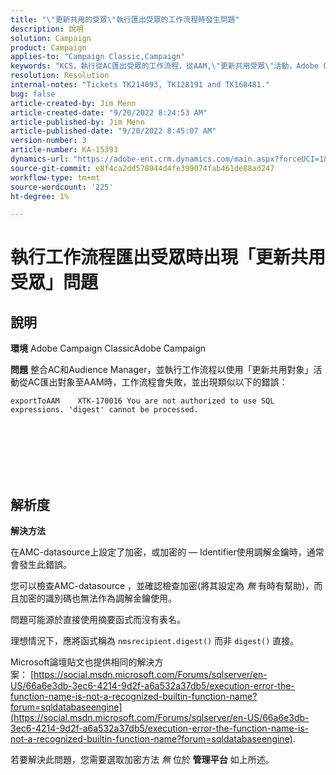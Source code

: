 ```yaml
---
title: "\"更新共用的受眾\"執行匯出受眾的工作流程時發生問題"
description: 說明
solution: Campaign
product: Campaign
applies-to: "Campaign Classic,Campaign"
keywords: "KCS，執行從AC匯出受眾的工作流程，從AAM,\"更新共用受眾\"活動，Adobe Campaign Classic,Adobe Campaign"
resolution: Resolution
internal-notes: "Tickets TK214093, TK128191 and TK168481."
bug: false
article-created-by: Jim Menn
article-created-date: "9/20/2022 8:24:53 AM"
article-published-by: Jim Menn
article-published-date: "9/20/2022 8:45:07 AM"
version-number: 3
article-number: KA-15393
dynamics-url: "https://adobe-ent.crm.dynamics.com/main.aspx?forceUCI=1&pagetype=entityrecord&etn=knowledgearticle&id=e791d9af-bd38-ed11-9db1-0022480866ad"
source-git-commit: e8f4ca2dd578944d4fe399074fab461de88ad247
workflow-type: tm+mt
source-wordcount: '225'
ht-degree: 1%

---
```


# 執行工作流程匯出受眾時出現「更新共用受眾」問題

## 說明


<b>環境</b>
Adobe Campaign ClassicAdobe Campaign

<b>問題</b>
整合AC和Audience Manager，並執行工作流程以使用「更新共用對象」活動從AC匯出對象至AAM時，工作流程會失敗，並出現類似以下的錯誤：


```
exportToAAM    XTK-170016 You are not authorized to use SQL expressions. 'digest' cannot be processed.
```

<br><br> <br><br> <br>

## 解析度


<b>解決方法</b>

在AMC-datasource上設定了加密，或加密的 — Identifier使用調解金鑰時，通常會發生此錯誤。


您可以檢查AMC-datasource ，並確認檢查加密(將其設定為 *無* 有時有幫助)，而且加密的識別碼也無法作為調解金鑰使用。


問題可能源於直接使用摘要函式而沒有表名。

理想情況下，應將函式稱為 `nmsrecipient.digest()` 而非 `digest()` 直接。


Microsoft論壇貼文也提供相同的解決方案： [https://social.msdn.microsoft.com/Forums/sqlserver/en-US/66a6e3db-3ec6-4214-9d2f-a6a532a37db5/execution-error-the-function-name-is-not-a-recognized-builtin-function-name?forum=sqldatabaseengine](https://social.msdn.microsoft.com/Forums/sqlserver/en-US/66a6e3db-3ec6-4214-9d2f-a6a532a37db5/execution-error-the-function-name-is-not-a-recognized-builtin-function-name?forum=sqldatabaseengine).


若要解決此問題，您需要選取加密方法 *無* 位於 <b>管理</b><b>平台</b> 如上所述。
